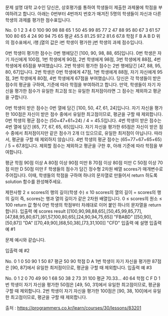 문제 설명
대학 교수인 당신은, 상호평가를 통하여 학생들이 제출한 과제물에 학점을 부여하려고 합니다. 아래는 0번부터 4번까지 번호가 매겨진 5명의 학생들이 자신과 다른 학생의 과제를 평가한 점수표입니다.

No.	0	1	2	3	4
0	100	90	98	88	65
1	50	45	99	85	77
2	47	88	95	80	67
3	61	57	100	80	65
4	24	90	94	75	65
평균	45.5	81.25	97.2	81.6	67.8
학점	F	B	A	B	D
위의 점수표에서, i행 j열의 값은 i번 학생이 평가한 j번 학생의 과제 점수입니다.

0번 학생이 평가한 점수는 0번 행에담긴 [100, 90, 98, 88, 65]입니다.
0번 학생은 자기 자신에게 100점, 1번 학생에게 90점, 2번 학생에게 98점, 3번 학생에게 88점, 4번 학생에게 65점을 부여했습니다.
2번 학생이 평가한 점수는 2번 행에담긴 [47, 88, 95, 80, 67]입니다.
2번 학생은 0번 학생에게 47점, 1번 학생에게 88점, 자기 자신에게 95점, 3번 학생에게 80점, 4번 학생에게 67점을 부여했습니다.
당신은 각 학생들이 받은 점수의 평균을 구하여, 기준에 따라 학점을 부여하려고 합니다.
만약, 학생들이 자기 자신을 평가한 점수가 유일한 최고점 또는 유일한 최저점이라면 그 점수는 제외하고 평균을 구합니다.

0번 학생이 받은 점수는 0번 열에 담긴 [100, 50, 47, 61, 24]입니다. 자기 자신을 평가한 100점은 자신이 받은 점수 중에서 유일한 최고점이므로, 평균을 구할 때 제외합니다.
0번 학생의 평균 점수는 (50+47+61+24) / 4 = 45.5입니다.
4번 학생이 받은 점수는 4번 열에 담긴 [65, 77, 67, 65, 65]입니다. 자기 자신을 평가한 65점은 자신이 받은 점수 중에서 최저점이지만 같은 점수가 2개 더 있으므로, 유일한 최저점이 아닙니다. 따라서, 평균을 구할 때 제외하지 않습니다.
4번 학생의 평균 점수는 (65+77+67+65+65) / 5 = 67.8입니다.
제외할 점수는 제외하고 평균을 구한 후, 아래 기준에 따라 학점을 부여합니다.

평균	학점
90점 이상	A
80점 이상 90점 미만	B
70점 이상 80점 미만	C
50점 이상 70점 미만	D
50점 미만	F
학생들의 점수가 담긴 정수형 2차원 배열 scores가 매개변수로 주어집니다. 이때, 학생들의 학점을 구하여 하나의 문자열로 만들어서 return 하도록 solution 함수를 완성해주세요.

제한사항
2 ≤ scores의 행의 길이(학생 수) ≤ 10
scores의 열의 길이 = scores의 행의 길이
즉, scores는 행과 열의 길이가 같은 2차원 배열입니다.
0 ≤ scores의 원소 ≤ 100
return 값 형식
0번 학생의 학점부터 차례대로 이어 붙인 하나의 문자열을 return 합니다.
입출력 예
scores	result
[[100,90,98,88,65],[50,45,99,85,77],[47,88,95,80,67],[61,57,100,80,65],[24,90,94,75,65]]	"FBABD"
[[50,90],[50,87]]	"DA"
[[70,49,90],[68,50,38],[73,31,100]]	"CFD"
입출력 예 설명
입출력 예 #1

문제 예시와 같습니다.

입출력 예 #2

No.	0	1
0	50	90
1	50	87
평균	50	90
학점	D	A
1번 학생이 자기 자신을 평가한 87점은 [90, 87]에서 유일한 최저점이므로, 평균을 구할 때 제외합니다.
입출력 예 #3

No.	0	1	2
0	70	49	90
1	68	50	38
2	73	31	100
평균	70.33…	40	64
학점	C	F	D
1번 학생이 자기 자신을 평가한 50점은 [49, 50, 31]에서 유일한 최고점이므로, 평균을 구할 때 제외합니다.
2번 학생이 자기 자신을 평가한 100점은 [90, 38, 100]에서 유일한 최고점이므로, 평균을 구할 때 제외합니다.

출처 : https://programmers.co.kr/learn/courses/30/lessons/83201